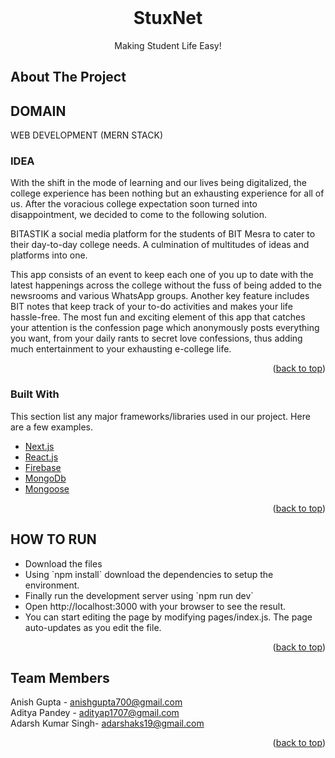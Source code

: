 <div id="top"></div>
<!--
* Thanks for checking out the bitastik. If you have a suggestion
* that would make this better, please fork the repo and create a pull request
* or simply open an issue with the tag "enhancement".
* Don't forget to give the project a star!
* Thanks again! Now go create something AMAZING! :D
-->



<!-- PROJECT SHIELDS -->
<!--
* I'm using markdown "reference style" links for readability.
* Reference links are enclosed in brackets [ ] instead of parentheses ( ).
* See the bottom of this document for the declaration of the reference variables
* for contributors-url, forks-url, etc. This is an optional, concise syntax you may use.
* https://www.markdownguide.org/basic-syntax/#reference-style-links
-->

<!-- PROJECT LOGO -->
<br />
<div align="center">
  <!-- <a href="https://github.com/hardikpedia/bitastik">
    <img src="./assets/bold.png" alt="Logo" width="80" height="80">
  </a> -->

  <h1 align="center">StuxNet</h1>

  <p align="center">
    Making Student Life Easy!
    <!-- <br />
    <a href="https://github.com/hardikpedia/bitastik"><strong>Explore the docs »</strong></a>
    <br /> -->
    <!-- <br />
    <a href="https://github.com/hardikpedia/bitastik">View Demo</a>
    ·
    <a href="https://github.com/hardikpedia/bitastik/issues">Report Bug</a>
    ·
    <a href="https://github.com/hardikpedia/bitastik/issues">Request Feature</a> -->
  </p>
</div>

<!-- [Website Link](https://bitastik.vercel.app) -->





<!-- ABOUT THE PROJECT -->
## About The Project



<h2>DOMAIN</h2>
WEB DEVELOPMENT (MERN STACK)

<BR>

<h3>IDEA</h3>
<p>With the shift in the mode of learning and our lives being digitalized, the college experience has been nothing but an exhausting experience for all of us. After the voracious college expectation soon turned into disappointment, we decided to come to the following solution.

BITASTIK a social media platform for the students of BIT Mesra to cater to their day-to-day college needs. A culmination of multitudes of ideas and platforms into one.

This app consists of an event to keep each one of you up to date with the latest happenings across the college without the fuss of being added to the newsrooms and various WhatsApp groups. Another key feature includes BIT notes that keep track of your to-do activities and makes your life hassle-free. 
The most fun and exciting element of this app that catches your attention is the confession page which anonymously posts everything you want, from your daily rants to secret love confessions, thus adding much entertainment to your exhausting e-college life.
</p>




<p align="right">(<a href="#top">back to top</a>)</p>



### Built With

This section list any major frameworks/libraries used in our project. Here are a few examples.

* [Next.js](https://nextjs.org/)
* [React.js](https://reactjs.org/)
* [Firebase](https://firebase.google.com/)
* [MongoDb](https://www.mongodb.com/)
* [Mongoose](https://mongoosejs.com/)

<p align="right">(<a href="#top">back to top</a>)</p>


<h2>HOW TO RUN</h2>
<ul>
<li>Download the files</li>
<li>Using `npm install` download the dependencies to setup the environment.</li>
<li>Finally run the development server using `npm run dev`</li>
<li>Open http://localhost:3000 with your browser to see the result.</li>
<li>You can start editing the page by modifying pages/index.js. The page auto-updates as you edit the file.</li></ul>

 




<!-- <h2>TEAM MENTOR</h2>
 Utkrisht sharma
 He is the best mentor we ever had and he is super helpful and awesome ❤️ -->


<p align="right">(<a href="#top">back to top</a>)</p>











<!-- CONTACT -->
## Team Members

Anish Gupta - anishgupta700@gmail.com<br>
Aditya Pandey - adityap1707@gmail.com<br>
Adarsh Kumar Singh- adarshaks19@gmail.com
<!-- 
Project Link: [https://github.com/hardikpedia/bitastik](https://github.com/hardikpedia/bitastik) -->

<p align="right">(<a href="#top">back to top</a>)</p>


